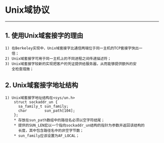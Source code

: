 # **Unix域协议**
***

## **1. 使用Unix域套接字的理由**
    1) 在Berkeley实现中，Unix域套接字比通信两端位于同一主机的TCP套接字快出一
       倍；
    2) Unix域套接字可用于同一主机上的不同进程之间传递描述符；
    3) Unix域套接字较新的实现把客户的凭证提供给服务器，从而能够提供额外的安
       全检查措施；


## **2. Unix域套接字地址结构**
    1) Unix域套接字地址结构在<sys/un.h>
        struct sockaddr_un {
          sa_family_t sun_family;
          char        sun_path[104];
        };
        * 存放在sun_path数组中的路径名必须以空字符结尾；
        * 提供的SUN_LEN宏以一个指向sockaddr_un结构的指针为参数并返回该结构的
          长度，其中包含路径名中的非空字节数；
        * sun_family应该设置为AF_LOCAL；
